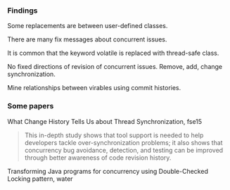 ### Findings
Some replacements are between user-defined classes.

There are many fix messages about concurrent issues.

It is common that the keyword volatile is replaced with thread-safe class.

No fixed directions of revision of concurrent issues. Remove, add, change synchronization.

Mine relationships between virables using commit histories.

### Some papers
What Change History Tells Us about Thread Synchronization, fse15
> This in-depth study shows that tool support is needed to help developers tackle over-synchronization problems; it also shows that concurrency bug avoidance, detection, and testing can be improved through better awareness of code revision history.

Transforming Java programs for concurrency using Double-Checked Locking pattern, water
